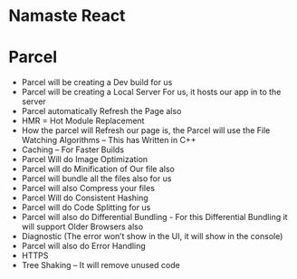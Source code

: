 # Namaste React

# Parcel
-	Parcel will be creating a Dev build for us
-	Parcel will be creating a Local Server For us, it hosts our app in to the server
-	Parcel automatically Refresh the Page also 
-	HMR = Hot Module Replacement
-	How the parcel will Refresh our page is, the Parcel will use the File Watching Algorithms – This has Written in C++
-	Caching – For Faster Builds
-	Parcel Will do Image Optimization
-	Parcel will do Minification of Our file also
-	Parcel will bundle all the files also for us
-	Parcel will also Compress your files
-   Parcel Will do Consistent Hashing
-   Parcel will do Code Splitting for us
-   Parcel will also do Differential Bundling - For this Differential Bundling it will support Older Browsers also
-	Diagnostic (The error won’t show in the UI, it will show in the console)
-	Parcel will also do Error Handling 
-   HTTPS
-   Tree Shaking – It will remove unused code
